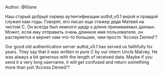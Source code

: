 Author: @I0ane

Наш старый добрый сервер аутентификации authd_v0.1 верой и правдой служил нам годы. Говорят, его писал еще стажер дядя Матвей на чистом C. Он всегда был немного щедр к длине принимаемых данных. Может, если ему отправить очень длинное имя пользователя, он растеряется и вернет нам что-то большее, чем просто 'Access Denied'?

Our good old authentication server authd_v0.1 has served us faithfully for years. They say that it was written in pure C by our intern Uncle Matvey. He was always a bit generous with the length of received data. Maybe if you send it a very long username, it will get confused and return something more than just ‘Access Denied’?
